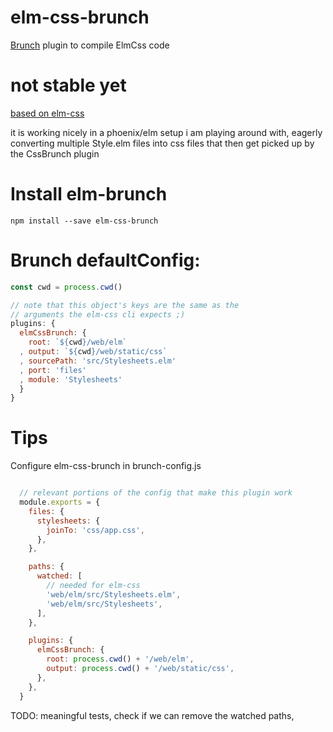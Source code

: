# elm-css-brunch
[Brunch](http://brunch.io) plugin to compile ElmCss code

# not stable yet

[based on elm-css](https://github.com/rtfeldman/elm-css/)

it is working nicely in a phoenix/elm setup i am playing around with,
eagerly converting multiple Style.elm files into css files
that then get picked up by the CssBrunch plugin


# Install elm-brunch
```
npm install --save elm-css-brunch
```

# Brunch defaultConfig:
```js
const cwd = process.cwd()

// note that this object's keys are the same as the
// arguments the elm-css cli expects ;)
plugins: {
  elmCssBrunch: {
    root: `${cwd}/web/elm`
  , output: `${cwd}/web/static/css`
  , sourcePath: 'src/Stylesheets.elm'
  , port: 'files'
  , module: 'Stylesheets'
  }
}
```

# Tips
Configure elm-css-brunch in brunch-config.js

``` js

  // relevant portions of the config that make this plugin work
  module.exports = {
    files: {
      stylesheets: {
        joinTo: 'css/app.css',
      },
    },

    paths: {
      watched: [
        // needed for elm-css
        'web/elm/src/Stylesheets.elm',
        'web/elm/src/Stylesheets',
      ],
    },

    plugins: {
      elmCssBrunch: {
        root: process.cwd() + '/web/elm',
        output: process.cwd() + '/web/static/css',
      },
    },
  }
```
TODO:
meaningful tests,
check if we can remove the watched paths,
